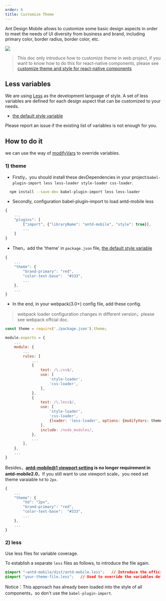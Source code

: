 ```yaml
---
order: 6
title: Customize Theme
---
```


Ant Design Mobile allows to customize some basic design aspects in order to meet the needs of UI diversity from business and brand, including primary color, border radius, border color, etc.

![](https://gw.alipayobjects.com/zos/rmsportal/bvJhBmAfTWsUixLpGLbL.png)

> This doc only introduce how to customize theme in web project, if you want to know how to do this for react-native components, please see [customize theme and style for react-native components](https://github.com/ant-design/antd-mobile-samples/tree/master/rn-custom-ui#antd-mobile-with-rn-custom-ui)

## Less variables

We are using [Less](http://lesscss.org/) as the development language of style. A set of less variables are defined for each design aspect that can be customized to your needs.

- [the default style variable](https://github.com/ant-design/ant-design/blob/master/components/style/themes/default.less)

Please report an issue if the existing list of variables is not enough for you.

## How to do it

we can use the way of [modifyVars](http://lesscss.org/usage/#using-less-in-the-browser-modify-variables) to override variables.


### 1) theme


- Firstly，you should install these devDependencies in your project:`babel-plugin-import less less-loader style-loader css-loader`.

```bash
  npm install --save-dev babel-plugin-import less less-loader
```
- Secondly, configuration babel-plugin-import to load antd-mobile less

```js
{
    ...
    "plugins": [
        ["import", {"libraryName": "antd-mobile", "style": true}],
        ...
    ]
}
```

- Then，add the 'theme' in `package.json` file, [the default style variable](https://github.com/ant-design/ant-design/blob/master/components/style/themes/default.less)

```js
{
    ...
    "theme": {
        "brand-primary": "red",
        "color-text-base":  "#333",
        ...
    },
    ...
}
```

- In the end, in your webpack(3.0+) config file, add these config.

>  webpack loader configuration changes in different version，please see webpack offcial doc.

```js
const theme = require('./package.json').theme;

module.exports = {
    ...
    module: {
        ...
        rules: [
            ...
            {
                test: /\.css$/,
                use: [
                    'style-loader',
                    'css-loader',
                ],
            },
            {
                test: /\.less$/,
                use: [
                    'style-loader',
                    'css-loader',
                    {loader: 'less-loader', options: {modifyVars: theme}},
                ],
                include: /node_modules/,
            },
            ...
        ],
    },
    ...
}
```

Besides，**[antd-mobile@1 viewport setting](https://github.com/ant-design/ant-design-mobile/wiki/HD) is no longer requirement in antd-mobile2.0**，If you still want to use viewport scale，you need set theme varaiable `hd` to `2px`.

```js
{
    ...
    "theme": {
        "hd": "2px",
        "brand-primary": "red",
        "color-text-base":  "#333",
        ...
    },
    ...
}
```

### 2) less

Use less files for variable coverage.

To establish a separate ` less ` files as follows, to introduce the file again.

```css
@import "~antd-mobile/dist/antd-mobile.less";   // Introduce the official less style entry file
@import "your-theme-file.less";   // Used to override the variables defined above
```

Notice：This approach has already been loaded into the style of all components，so don't use the `babel-plugin-import`.
